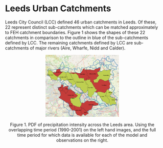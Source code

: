# Leeds Urban Catchments

Leeds City Council (LCC) defined 46 urban catchments in Leeds. Of these, 22 represent distinct sub-catchments which can be matched approximately to FEH catchment boundaries. Figure 1 shows the shapes of these 22 catchments in comparison to the outline in blue of the sub-catchments defined by LCC. The remaining catchments defined by LCC are sub-catchments of major rivers (Aire, Wharfe, Nidd and Calder). 

<p align="center">
  <img src="Figs/Catchments_matching_FEH.PNG" width="240"  />  
<p align="center"> Figure 1. PDF of precipitation intensity across the Leeds area. Using the overlapping time period (1990-2001) on the left hand images, and the full time period for which data is available for each of the model and observations on the right. <p align="center">
